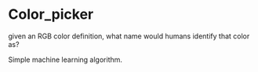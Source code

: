# Color_picker

given an RGB color definition, what name would humans identify that color as?

Simple machine learning algorithm.

